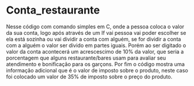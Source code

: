 # Conta_restaurante

Nesse código com comando simples em C, onde a pessoa coloca o valor da sua conta, logo após através de um If vai pessoa vai poder escolher se ela está sozinha ou vai dividir a conta com alguém, se for dividir a conta com a alguém o valor ser divido em partes iguais.
Porém ao ser digitado o valor da conta acontecerá um acrescescimo de 10% da valor, que seria a porcentagem que alguns restaurante/bares usam para avaliar seu atendimento e bonificação para os garçons.
Por fim o código mostra uma informação adicional que é o valor de imposto sobre o produto, neste caso foi colocado um valor de 35% de imposto sobre o preço do produto.
